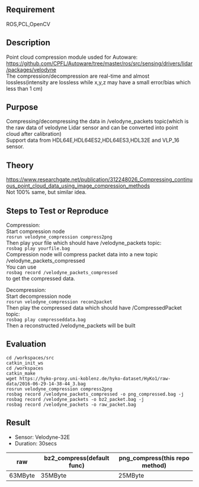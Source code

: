 ## Requirement
ROS,PCL,OpenCV

## Description
Point cloud compression module usded for Autoware:  
https://github.com/CPFL/Autoware/tree/master/ros/src/sensing/drivers/lidar/packages/velodyne   
The compression/decompression are real-time and almost lossless(intensity are lossless while x,y,z may have a small error/bias which less than 1 cm)

## Purpose
Compressing/decompressing the data in /velodyne_packets topic(which is the raw data of velodyne Lidar sensor and can be converted into point cloud after calibration)   
Support data from HDL64E,HDL64ES2,HDL64ES3,HDL32E and VLP_16 sensor.

## Theory
https://www.researchgate.net/publication/312248026_Compressing_continuous_point_cloud_data_using_image_compression_methods   
Not 100% same, but similar idea.

## Steps to Test or Reproduce

Compression:  
 Start compression node  
`rosrun velodyne_compression compress2png`  
Then play your file which should have /velodyne_packets topic:  
`rosbag play yourfile.bag`  
Compression node will compress packet data into a new topic /velodyne_packets_compressed  
You can use   
`rosbag record /velodyne_packets_compressed`  
to get the compressed data.  

Decompression:  
Start decompression node  
`rosrun velodyne_compression recon2packet`  
Then play the compressed data which should have /CompressedPacket topic:  
`rosbag play compresseddata.bag`  
Then a reconstructed  /velodyne_packets will be built   

## Evaluation
```
cd /workspaces/src
catkin_init_ws
cd /workspaces
catkin_make
wget https://hyko-proxy.uni-koblenz.de/hyko-dataset/HyKo1/raw-data/2016-06-29-14-38-44_3.bag
rosrun velodyne_compression compress2png
rosbag record /velodyne_packets_compressed -o png_compressed.bag -j
rosbag record /velodyne_packets -o bz2_packet.bag -j
rosbag record /velodyne_packets -o raw_packet.bag
```

## Result
- Sensor: Velodyne-32E
- Duration: 30secs

| raw | bz2_compress(default func) | png_compress(this repo method) |
| --- | --- | --- |
| 63MByte | 35MByte | 25MByte |
